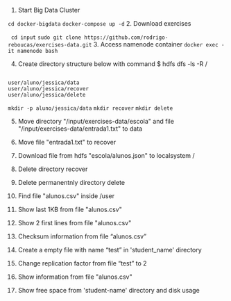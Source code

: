 1. Start Big Data Cluster

` cd docker-bigdata `
` docker-compose up -d ` 
2. Download exercises

` cd input`
`sudo git clone https://github.com/rodrigo-reboucas/exercises-data.git`
3. Access namenode container
` docker exec -it namenode bash `

4. Create directory structure below with command $ hdfs dfs -ls -R /

<code> 
user/aluno/jessica/data
user/aluno/jessica/recover
user/aluno/jessica/delete
</code>

`mkdir -p aluno/jessica/data`
`mkdir recover`
`mkdir delete`

5. Move directory "/input/exercises-data/escola" and file "/input/exercises-data/entrada1.txt" to data


6. Move file "entrada1.txt" to recover

7. Download file from hdfs "escola/alunos.json" to localsystem /

8. Delete directory recover

9. Delete permanentnly directory delete

10. Find file "alunos.csv" inside /user

11. Show last 1KB from file "alunos.csv"

12. Show 2 first lines from file "alunos.csv"

13. Checksum information from file “alunos.csv”

14. Create a empty file with name “test” in 'student_name' directory

15. Change replication factor from file “test” to 2

16. Show information from file "alunos.csv"

17. Show free space from 'student-name' directory and disk usage
